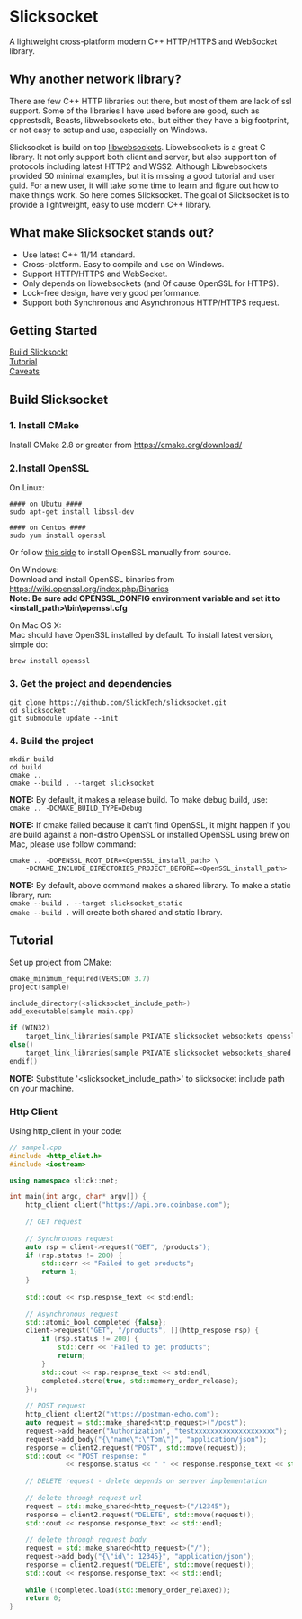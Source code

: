 # Slicksocket
A lightweight cross-platform modern C++ HTTP/HTTPS and WebSocket library.

## Why another network library?
There are few C++ HTTP libraries out there, but most of them are lack of ssl support. Some of 
 the libraries I have used before are good, such as cpprestsdk, Beasts, libwebsockets etc., but 
 either they have a big footprint, or not easy to setup and use, especially on Windows. 
 
Slicksocket is build on top [libwebsockets](https://libwebsockets.org). Libwebsockets is a 
great C library. It not only support both client and server, but also support ton of protocols
including latest HTTP2 and WSS2. Although Libwebsockets provided 50 minimal examples, but it
is missing a good tutorial and user guid. For a new user, it will take some time to learn and 
figure out how to make things work. So here comes Slicksocket. The goal of Slicksocket is to 
provide a lightweight, easy to use modern C++ library.

## What make Slicksocket stands out?
* Use latest C++ 11/14 standard.
* Cross-platform. Easy to compile and use on Windows.
* Support HTTP/HTTPS and WebSocket.
* Only depends on libwebsockets (and Of cause OpenSSL for HTTPS).
* Lock-free design, have very good performance.
* Support both Synchronous and Asynchronous HTTP/HTTPS request.

## Getting Started
[Build Slicksockt](https://github.com/SlickTech/slicksocket#build-slicksocket)<br />
[Tutorial](https://github.com/SlickTech/slicksocket#tutorial)<br />
[Caveats](https://github.com/SlickTech/slicksocket#caveats)

## Build Slicksocket
### 1. Install CMake
Install CMake 2.8 or greater from https://cmake.org/download/

### 2.Install OpenSSL
On Linux:
```
#### on Ubutu ####
sudo apt-get install libssl-dev

#### on Centos ####
sudo yum install openssl
```
Or follow [this side](http://www.technologyskill.ga/install-openssl-manually-on-linux/?i=1) 
to install OpenSSL manually from source.

On Windows:<br />
Download and install OpenSSL binaries from https://wiki.openssl.org/index.php/Binaries<br />
**Note: Be sure add OPENSSL_CONFIG environment variable and set it to <install_path>\bin\openssl.cfg**

On Mac OS X:<br />
Mac should have OpenSSL installed by default. To install latest version, simple do:
```
brew install openssl
```

### 3. Get the project and dependencies

```
git clone https://github.com/SlickTech/slicksocket.git
cd slicksocket
git submodule update --init
```

### 4. Build the project
```
mkdir build
cd build
cmake ..
cmake --build . --target slicksocket
```
**NOTE:** By default, it makes a release build. To make debug build, use: <br />
``cmake .. -DCMAKE_BUILD_TYPE=Debug``<br />

**NOTE:** If cmake failed because it can't find OpenSSL, it might happen if you are build against
a non-distro OpenSSL or installed OpenSSL using brew on Mac, please use follow command:
```
cmake .. -DOPENSSL_ROOT_DIR=<OpenSSL_install_path> \
    -DCMAKE_INCLUDE_DIRECTORIES_PROJECT_BEFORE=<OpenSSL_install_path>
```

**NOTE:** By default, above command makes a shared library. To make a static library, run:<br />
``cmake --build . --target slicksocket_static`` <br />
``cmake --build .`` will create both shared and static library.


## Tutorial
Set up project from CMake:
```c++
cmake_minimum_required(VERSION 3.7)
project(sample)

include_directory(<slicksocket_include_path>)
add_executable(sample main.cpp)

if (WIN32)
    target_link_libraries(sample PRIVATE slicksocket websockets openssl libssl libcrypto ws2_32)
else()
    target_link_libraries(sample PRIVATE slicksocket websockets_shared ssl crypto pthread)
endif()
```
**NOTE:** Substitute '<slicksocket_include_path>' to slicksocket include path on your machine.

### Http Client
Using http_client in your code:<br />
```c++
// sampel.cpp
#include <http_cliet.h>
#include <iostream>

using namespace slick::net;

int main(int argc, char* argv[]) {
    http_client client("https://api.pro.coinbase.com");
    
    // GET request
    
    // Synchronous request
    auto rsp = client->request("GET", /products");
    if (rsp.status != 200) {
        std::cerr << "Failed to get products";
        return 1;
    }
    
    std::cout << rsp.respnse_text << std:endl;
    
    // Asynchronous request
    std::atomic_bool completed {false};
    client->request("GET", "/products", [](http_respose rsp) {
        if (rsp.status != 200) {
            std::cerr << "Failed to get products";
            return;
        }
        std::cout << rsp.respnse_text << std:endl;
        completed.store(true, std::memory_order_release);
    });
    
    // POST request
    http_client client2("https://postman-echo.com");
    auto request = std::make_shared<http_request>("/post");
    request->add_header("Authorization", "testxxxxxxxxxxxxxxxxxxxx");
    request->add_body("{\"name\":\"Tom\"}", "application/json");
    response = client2.request("POST", std::move(request));
    std::cout << "POST response: "
              << response.status << " " << response.response_text << std::endl;
              
    // DELETE request - delete depends on serever implementation
    
    // delete through request url
    request = std::make_shared<http_request>("/12345");
    response = client2.request("DELETE", std::move(request));
    std::cout << response.response_text << std::endl;
    
    // delete through request body
    request = std::make_shared<http_request>("/");
    request->add_body("{\"id\": 12345}", "application/json");
    response = client2.request("DELETE", std::move(request));
    std::cout << response.response_text << std::endl;
    
    while (!completed.load(std::memory_order_relaxed));
    return 0;
}
```
